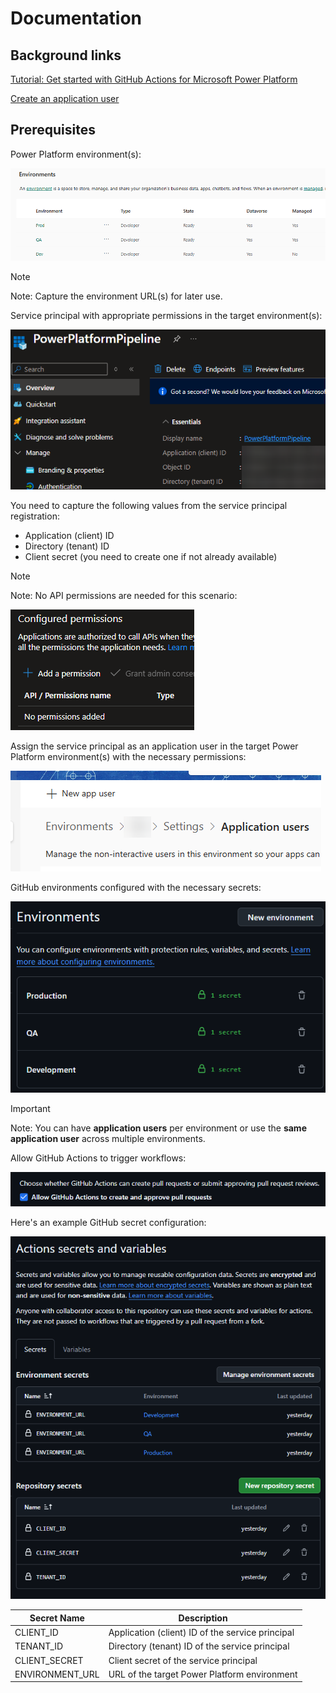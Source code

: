 # Documentation

## Background links

[Tutorial: Get started with GitHub Actions for Microsoft Power Platform](https://learn.microsoft.com/en-us/power-platform/alm/tutorials/github-actions-start)

[Create an application user](https://learn.microsoft.com/en-us/power-platform/admin/manage-application-users?tabs=new#create-an-application-user)

## Prerequisites

Power Platform environment(s):

![Power Platform environment(s)](./images/environments.png)

> [!NOTE]
> Note: Capture the environment URL(s) for later use.

Service principal with appropriate permissions in the target environment(s):

![Service principal](./images/entra-app.png)

You need to capture the following values from the service principal registration:

- Application (client) ID
- Directory (tenant) ID
- Client secret (you need to create one if not already available)

> [!NOTE]
> Note: No API permissions are needed for this scenario:

![Service principal API Permissions](./images/entra-api-permissions.png)

Assign the service principal as an application user in the target Power Platform environment(s) with the necessary permissions:

![Service principal Permissions to environments](./images/environments-application-users.png)

GitHub environments configured with the necessary secrets:

![GitHub environment secrets](./images/github-environments.png)

> [!IMPORTANT]
> Note: You can have **application users** per environment or use the **same application user** across multiple environments.

Allow GitHub Actions to trigger workflows:

![GitHub Actions settings](./images/github-pr-permissions.png)

Here's an example GitHub secret configuration:

![GitHub secrets](./images/github-secrets.png)

| Secret Name                 | Description                                      |
| --------------------------- | ------------------------------------------------ |
| CLIENT_ID                   | Application (client) ID of the service principal |
| TENANT_ID                   | Directory (tenant) ID of the service principal   |
| CLIENT_SECRET               | Client secret of the service principal           |
| ENVIRONMENT_URL             | URL of the target Power Platform environment     |
